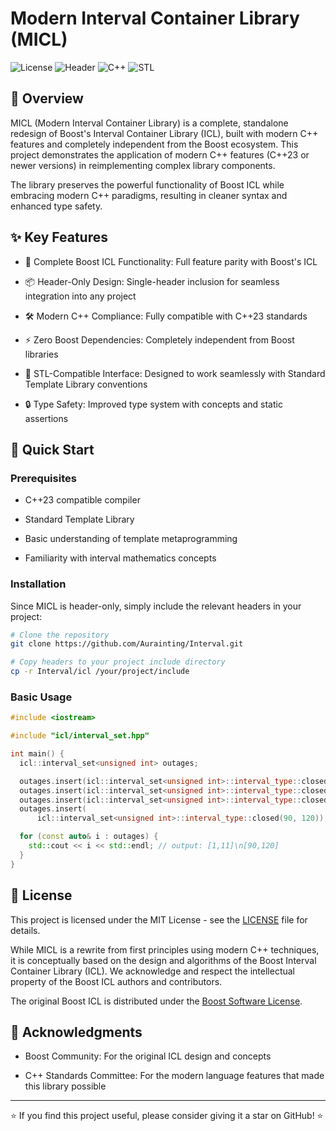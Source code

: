 # Modern Interval Container Library (MICL)

![License](https://img.shields.io/badge/License-MIT-yellow.svg)
![Header](https://img.shields.io/badge/Header--only-Yes-brightgreen.svg)
![C++](https://img.shields.io/badge/C++-23-blue.svg)
![STL](https://img.shields.io/badge/Dependencies-STL_only-orange.svg)

## 📖 Overview

MICL (Modern Interval Container Library) is a complete, standalone redesign of Boost's Interval Container Library (ICL), built with modern C++ features and completely independent from the Boost ecosystem. This project demonstrates the application of modern C++ features (C++23 or newer versions) in reimplementing complex library components.

The library preserves the powerful functionality of Boost ICL while embracing modern C++ paradigms, resulting in cleaner syntax and enhanced type safety.

## ✨ Key Features

- 🚀 Complete Boost ICL Functionality: Full feature parity with Boost's ICL

- 📦 Header-Only Design: Single-header inclusion for seamless integration into any project

- 🛠️ Modern C++ Compliance: Fully compatible with C++23 standards

- ⚡ Zero Boost Dependencies: Completely independent from Boost libraries

- 🎯 STL-Compatible Interface: Designed to work seamlessly with Standard Template Library conventions

- 🔒 Type Safety: Improved type system with concepts and static assertions

## 🚀 Quick Start

### Prerequisites

- C++23 compatible compiler

- Standard Template Library

- Basic understanding of template metaprogramming

- Familiarity with interval mathematics concepts

### Installation

Since MICL is header-only, simply include the relevant headers in your project:

```bash
# Clone the repository
git clone https://github.com/Aurainting/Interval.git

# Copy headers to your project include directory
cp -r Interval/icl /your/project/include
```

### Basic Usage

```cpp
#include <iostream>

#include "icl/interval_set.hpp"

int main() {
  icl::interval_set<unsigned int> outages;

  outages.insert(icl::interval_set<unsigned int>::interval_type::closed(1, 9));
  outages.insert(icl::interval_set<unsigned int>::interval_type::closed(7, 10));
  outages.insert(icl::interval_set<unsigned int>::interval_type::closed(8, 11));
  outages.insert(
      icl::interval_set<unsigned int>::interval_type::closed(90, 120));

  for (const auto& i : outages) {
    std::cout << i << std::endl; // output: [1,11]\n[90,120]
  }
}
```

## 📝 License

This project is licensed under the MIT License - see the [LICENSE](LICENSE) file for details.

While MICL is a rewrite from first principles using modern C++ techniques, it is conceptually based on the design and algorithms of the Boost Interval Container Library (ICL). We acknowledge and respect the intellectual property of the Boost ICL authors and contributors.

The original Boost ICL is distributed under the [​​Boost Software License​​](https://boost.org.cpp.al/LICENSE_1_0.txt).

## 🙏 Acknowledgments

- Boost Community: For the original ICL design and concepts

- C++ Standards Committee: For the modern language features that made this library possible

---

⭐ If you find this project useful, please consider giving it a star on GitHub! ⭐
